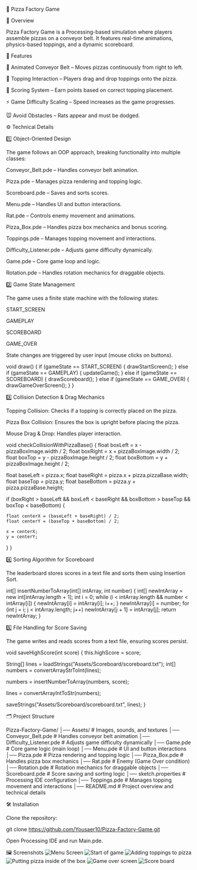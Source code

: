 🍕 Pizza Factory Game

📌 Overview

Pizza Factory Game is a Processing-based simulation where players assemble pizzas on a conveyor belt. It features real-time animations, physics-based toppings, and a dynamic scoreboard.

🚀 Features

🏫 Animated Conveyor Belt – Moves pizzas continuously from right to left.

🍕 Topping Interaction – Players drag and drop toppings onto the pizza.

🎯 Scoring System – Earn points based on correct topping placement.

⚡ Game Difficulty Scaling – Speed increases as the game progresses.

🐭 Avoid Obstacles – Rats appear and must be dodged.

⚙️ Technical Details

1️⃣ Object-Oriented Design

The game follows an OOP approach, breaking functionality into multiple classes:

Conveyor_Belt.pde – Handles conveyor belt animation.

Pizza.pde – Manages pizza rendering and topping logic.

Scoreboard.pde – Saves and sorts scores.

Menu.pde – Handles UI and button interactions.

Rat.pde – Controls enemy movement and animations.

Pizza_Box.pde – Handles pizza box mechanics and bonus scoring.

Toppings.pde – Manages topping movement and interactions.

Difficulty_Listener.pde – Adjusts game difficulty dynamically.

Game.pde – Core game loop and logic.

Rotation.pde – Handles rotation mechanics for draggable objects.

2️⃣ Game State Management

The game uses a finite state machine with the following states:

START_SCREEN

GAMEPLAY

SCOREBOARD

GAME_OVER

State changes are triggered by user input (mouse clicks on buttons).

void draw() {
    if (gameState == START_SCREEN) {
        drawStartScreen();
    } else if (gameState == GAMEPLAY) {
        updateGame();
    } else if (gameState == SCOREBOARD) {
        drawScoreboard();
    } else if (gameState == GAME_OVER) {
        drawGameOverScreen();
    }
}

3️⃣ Collision Detection & Drag Mechanics

Topping Collision: Checks if a topping is correctly placed on the pizza.

Pizza Box Collision: Ensures the box is upright before placing the pizza.

Mouse Drag & Drop: Handles player interaction.

void checkCollisionWithPizzaBase() {
  float boxLeft = x - pizzaBoxImage.width / 2;
  float boxRight = x + pizzaBoxImage.width / 2;
  float boxTop = y - pizzaBoxImage.height / 2;
  float boxBottom = y + pizzaBoxImage.height / 2;

  float baseLeft = pizza.x;
  float baseRight = pizza.x + pizza.pizzaBase.width;
  float baseTop = pizza.y;
  float baseBottom = pizza.y + pizza.pizzaBase.height;

  if (boxRight > baseLeft && boxLeft < baseRight && boxBottom > baseTop && boxTop < baseBottom) {

    float centerX = (baseLeft + baseRight) / 2;
    float centerY = (baseTop + baseBottom) / 2;

    x = centerX;
    y = centerY;

  }
}

4️⃣ Sorting Algorithm for Scoreboard

The leaderboard stores scores in a text file and sorts them using Insertion Sort.

int[] insertNumberToArray(int[] intArray, int number) {
  int[] newIntArray = new int[intArray.length + 1];
  int i = 0;
  while (i < intArray.length && number < intArray[i]) {
    newIntArray[i] = intArray[i];
    i++;
  }
  newIntArray[i] = number;
  for (int j = i; j < intArray.length; j++)
    newIntArray[j + 1] = intArray[j];
  return newIntArray;
}

5️⃣ File Handling for Score Saving

The game writes and reads scores from a text file, ensuring scores persist.

void saveHighScore(int score) {
  this.highScore = score;

  String[] lines = loadStrings("Assets/Scoreboard/scoreboard.txt");
  int[] numbers = convertArrayStrToInt(lines);

  numbers = insertNumberToArray(numbers, score);

  lines = convertArrayIntToStr(numbers);

  saveStrings("Assets/Scoreboard/scoreboard.txt", lines);
}

🗂 Project Structure

Pizza-Factory-Game/
│── Assets/                 # Images, sounds, and textures
│── Conveyor_Belt.pde       # Handles conveyor belt animation
│── Difficulty_Listener.pde # Adjusts game difficulty dynamically
│── Game.pde                # Core game logic (main loop)
│── Menu.pde                # UI and button interactions
│── Pizza.pde               # Pizza rendering and topping logic
│── Pizza_Box.pde           # Handles pizza box mechanics
│── Rat.pde                 # Enemy (Game Over condition)
│── Rotation.pde            # Rotation mechanics for draggable objects
│── Scoreboard.pde          # Score saving and sorting logic
│── sketch.properties       # Processing IDE configuration
│── Toppings.pde            # Manages topping movement and interactions
│── README.md               # Project overview and technical details

🛠 Installation

Clone the repository:

git clone https://github.com/Yousaer10/Pizza-Factory-Game.git

Open Processing IDE and run Main.pde.

🖼 Screenshots
![Menu Screen](image-1.png)
![Start of game](image-2.png)
![Adding toppings to pizza](image-3.png)
![Putting pizza inside of the box](image-4.png)
![Game over screen](image-5.png)
![Score board](image-6.png)

